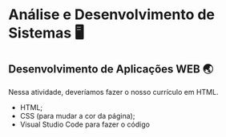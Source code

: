 # Análise e Desenvolvimento de Sistemas 🖥️

## Desenvolvimento de Aplicações WEB 🌏

Nessa atividade, deveríamos fazer o nosso currículo em HTML.
- HTML;
- CSS (para mudar a cor da página);
- Visual Studio Code para fazer o código